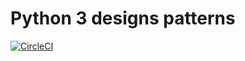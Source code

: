 # Python 3 designs patterns

[![CircleCI](https://circleci.com/gh/nogsantos/python-design-patterns.svg?style=svg)](https://circleci.com/gh/nogsantos/python-design-patterns)